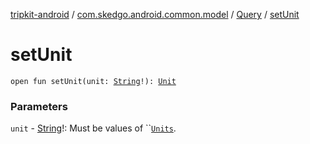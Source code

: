 [tripkit-android](../../index.md) / [com.skedgo.android.common.model](../index.md) / [Query](index.md) / [setUnit](./set-unit.md)

# setUnit

`open fun setUnit(unit: `[`String`](https://kotlinlang.org/api/latest/jvm/stdlib/kotlin/-string/index.html)`!): `[`Unit`](https://kotlinlang.org/api/latest/jvm/stdlib/kotlin/-unit/index.html)

### Parameters

`unit` - [String](https://kotlinlang.org/api/latest/jvm/stdlib/kotlin/-string/index.html)!: Must be values of ``[`Units`](../-units/index.md).